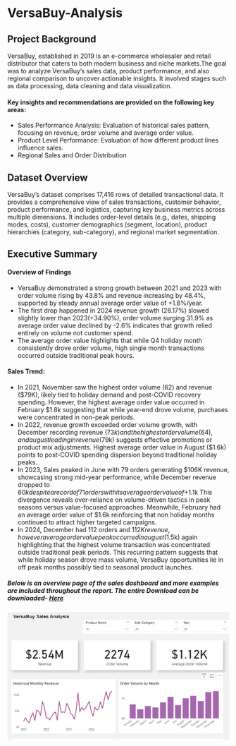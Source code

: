 # VersaBuy-Analysis
## Project Background
VersaBuy, established in 2019 is an e-commerce wholesaler and retail distributor that caters to both modern business and niche markets.The goal was to analyze VersaBuy’s sales data, product performance, and also regional comparison to uncover actionable insights. It involved stages such as data processing, data cleaning and data visualization. 

#### Key insights and recommendations are provided on the following key areas:
-	Sales Performance Analysis: Evaluation of historical sales pattern, focusing on revenue, order volume and average order value.
-	Product Level Performance: Evaluation of how different product lines influence sales.
-	Regional Sales and Order Distribution
## Dataset Overview
VersaBuy’s dataset comprises 17,416 rows of detailed transactional data. It provides a comprehensive view of sales transactions, customer behavior, product performance, and logistics, capturing key business metrics across multiple dimensions. It includes order-level details (e.g., dates, shipping modes, costs), customer demographics (segment, location), product hierarchies (category, sub-category), and regional market segmentation.
## Executive Summary
#### Overview of Findings
- VersaBuy demonstrated a strong growth between 2021 and 2023 with order volume rising by 43.8% and revenue increasing by 48.4%, supported by steady annual average order value of +1.8%/year. 
- The first drop happened in 2024 revenue growth (28.17%) slowed slightly lower than 2023(+34.90%), order volume surging 31.9% as average order value declined by -2.6% indicates that growth relied entirely on volume not customer spend.
- The average order value highlights that while Q4 holiday month consistently drove order volume, high single month transactions occurred outside traditional peak hours.
#### Sales Trend:
- In 2021, November saw the highest order volume (62) and revenue ($79K), likely tied to holiday demand and post-COVID recovery spending. However, the highest average order value occurred in February $1.8k suggesting that while year-end drove volume, purchases were concentrated in non-peak periods.
- In 2022, revenue growth exceeded order volume growth, with December recording revenue ($73k) and the highest order volume (64), and august leading in revenue ($79k) suggests effective promotions or product mix adjustments. Highest average order value in August ($1.6k) points to post-COVID spending dispersion beyond traditional holiday peaks.
- In 2023, Sales peaked in June with 79 orders generating $106K revenue, showcasing strong mid-year performance, while December revenue dropped to $60k despite a record of 71 orders with its average order value of +$1.1k This divergence reveals over-reliance on volume-driven tactics in peak seasons versus value-focused approaches. Meanwhile, February had an average order value of $1.6k reinforcing that non holiday months continued to attract higher targeted campaigns.
-	In 2024, December had 112 orders and $112K revenue, however average order value peak occurred in august($1.5k) again highlighting that the highest volume transaction was concentrated outside traditional peak periods. This recurring pattern suggests that while holiday season drove mass volume, VersaBuy opportunities lie in off peak months possibly tied to seasonal product launches.
##### Below is an overview page of the sales dashboard and more examples are included throughout the report. The entire Download can be downloaded- <a href="https://github.com/FavourTayo/VersaBuy-Analysis/blob/main/Screenshot/Revenue%20Dashboard2.jpg">Here</a>
![Screenshot](https://github.com/FavourTayo/VersaBuy-Analysis/blob/main/Screenshot/Revenue%20Dashboard2.jpg)

 
